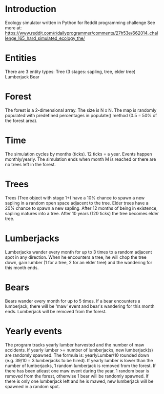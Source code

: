 # Introduction
Ecology simulator written in Python for Reddit programming challenge
See more at: https://www.reddit.com/r/dailyprogrammer/comments/27h53e/662014_challenge_165_hard_simulated_ecology_the/

# Entities
There are 3 entity types:
Tree (3 stages: sapling, tree, elder tree)
Lumberjack
Bear

# Forest
The forest is a 2-dimensional array. The size is N x N. 
The map is randomly populated with predefined percentages in populate() method (0.5 = 50% of the forest area).

# Time
The simulation cycles by months (ticks). 12 ticks = a year. Events happen monthly/yearly.
The simulation ends when month M is reached or there are no trees left in the forest.

# Trees
Trees (Tree object with stage 1+) have a 10% chance to spawn a new sapling in a random open space adjacent to the tree.
Elder trees have a 20% chance to spawn a new sapling.
After 12 months of being in existence, sapling matures into a tree. After 10 years (120 ticks) the tree becomes elder tree.

# Lumberjacks
Lumberjacks wander every month for up to 3 times to a random adjacent spot in any direction. When he encounters a tree, he will chop the tree down, gain lumber (1 for a tree, 2 for an elder tree) and the wandering for this month ends.

# Bears
Bears wander every month for up to 5 times. If a bear encounters a lumberjack, there will be 'maw' event and bear's wandering for this month ends. Lumberjack will be removed from the forest.

# Yearly events
The program tracks yearly lumber harvested and the number of maw accidents. 
If yearly lumber >= number of lumberjacks, new lumberjack(s) are randomly spawned. The formula is: yearlyLumber/10 rounded down (e.g. 39/10 = 3 lumberjacks to be hired). If yearly lumber is lower than the number of lumberjacks, 1 random lumberjack is removed from the forest.
If there has been atleast one maw event during the year, 1 random bear is removed from the forest, otherwise 1 bear will be randomly spawned.
If there is only one lumberjack left and he is mawed, new lumberjack will be spawned in a random spot.
